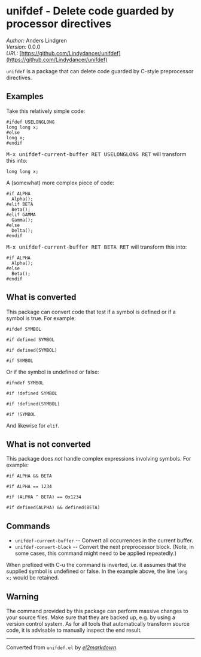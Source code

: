 # unifdef - Delete code guarded by processor directives

*Author:* Anders Lindgren<br>
*Version:* 0.0.0<br>
*URL:* [https://github.com/Lindydancer/unifdef](https://github.com/Lindydancer/unifdef)<br>

`unifdef` is a package that can delete code guarded by C-style
preprocessor directives.

## Examples

Take this relatively simple code:

    #ifdef USELONGLONG
    long long x;
    #else
    long x;
    #endif

<kbd>M-x unifdef-current-buffer RET USELONGLONG RET</kbd> will transform
this into:

    long long x;

A (somewhat) more complex piece of code:

    #if ALPHA
      Alpha();
    #elif BETA
      Beta();
    #elif GAMMA
      Gamma();
    #else
      Delta();
    #endif

<kbd>M-x unifdef-current-buffer RET BETA RET</kbd> will transform
this into:

    #if ALPHA
      Alpha();
    #else
      Beta();
    #endif

## What is converted

This package can convert code that test if a symbol is defined or
if a symbol is true.  For example:

    #ifdef SYMBOL

    #if defined SYMBOL

    #if defined(SYMBOL)

    #if SYMBOL

Or if the symbol is undefined or false:

    #ifndef SYMBOL

    #if !defined SYMBOL

    #if !defined(SYMBOL)

    #if !SYMBOL

And likewise for `elif`.

## What is not converted

This package does *not* handle complex expressions involving
symbols.  For example:

    #if ALPHA && BETA

    #if ALPHA == 1234

    #if (ALPHA ^ BETA) == 0x1234

    #if defined(ALPHA) && defined(BETA)

## Commands

* `unifdef-current-buffer` -- Convert all occurrences in the
  current buffer.
* `unifdef-convert-block` -- Convert the next preprocessor block.
  (Note, in some cases, this command might need to be applied
  repeatedly.)

When prefixed with C-u the command is inverted, i.e. it assumes
that the supplied symbol is undefined or false.  In the example
above, the line `long x;` would be retained.

## Warning

The command provided by this package can perform massive changes to
your source files.  Make sure that they are backed up, e.g. by
using a version control system.  As for all tools that
automatically transform source code, it is advisable to manually
inspect the end result.


---
Converted from `unifdef.el` by [*el2markdown*](https://github.com/Lindydancer/el2markdown).
